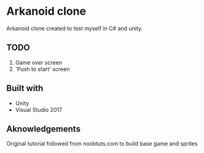 # Arkanoid clone

Arkanoid clone created to test myself in C# and unity.

## TODO
1. Game over screen
2. 'Push to start' screen

## Built with
* Unity
* Visual Studio 2017

## Aknowledgements
Original tutorial followed from noobtuts.com to build base game and sprites
